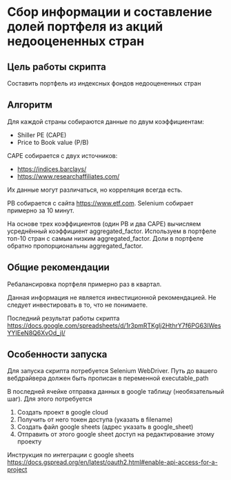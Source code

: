 # Сбор информации и составление долей портфеля из акций недооцененных стран

## Цель работы скрипта
Составить портфель из индексных фондов недооцененных стран

## Алгоритм
Для каждой страны собираются данные по двум коэффициентам:

-	Shiller PE (CAPE)
-	Price to Book value (P/B)


CAPE собирается с двух источников: 

-	https://indices.barclays/
-	https://www.researchaffiliates.com/

Их данные могут различаться, но корреляция всегда есть.


PB собирается с сайта https://www.etf.com. Selenium собирает примерно за 10 минут.


На основе трех коэффициентов (один PB и два CAPE) вычисляем усреднённый коэффициент aggregated_factor. Используем в портфеле топ-10 стран с самым низким aggregated_factor. Доли в портфеле обратно пропорциональны aggregated_factor.

## Общие рекомендации
Ребалансировка портфеля примерно раз в квартал.

Данная информация не является инвестиционной рекомендацией. Не следует инвестировать в то, что не понимаете.

Последний результат работы скрипта https://docs.google.com/spreadsheets/d/1r3pmRTKgIj2HthrY7f6PG63lWesYYIEeN8Q6XvOd_jI/

## Особенности запуска
Для запуска скрипта потребуется Selenium WebDriver.
Путь до вашего вебдрайвера должен быть прописан в переменной executable_path


В последней ячейке отправка данных в google таблицу (необязательный шаг). Для этого потребуется 
1. Cоздать проект в google cloud 
2. Получить от него токен доступа (указать в filename)
3. Создать файл google sheets (адрес указать в google_sheet)
4. Отправить от этого google sheet доступ на редактирование этому проекту

  Инструкция по интеграции с google  sheets https://docs.gspread.org/en/latest/oauth2.html#enable-api-access-for-a-project

